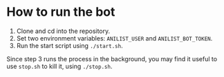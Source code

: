 # How to run the bot
1. Clone and cd into the repository.
2. Set two environment variables: `ANILIST_USER` and `ANILIST_BOT_TOKEN`.
3. Run the start script using `./start.sh`.

Since step 3 runs the process in the background, you may find it useful to use `stop.sh` to kill it, using `./stop.sh`.

